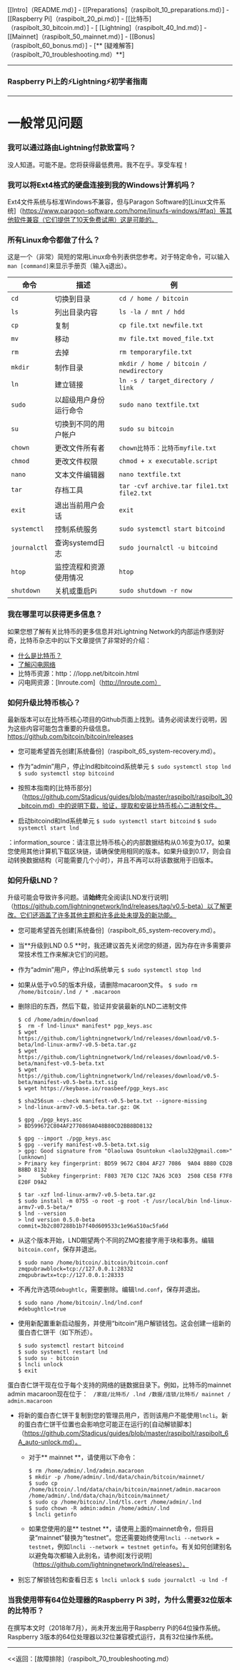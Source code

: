 [[Intro]（README.md）]  -  [[Preparations]（raspibolt_10_preparations.md）]  -  [[Raspberry Pi]（raspibolt_20_pi.md）]  -  [[比特币]（raspibolt_30_bitcoin.md）]  -  [ [Lightning]（raspibolt_40_lnd.md）]  -  [[Mainnet]（raspibolt_50_mainnet.md）]  -  [[Bonus]（raspibolt_60_bonus.md）]  -  [** [疑难解答]（raspibolt_70_troubleshooting.md）**]

-------
### Raspberry Pi上的️⚡Lightning️⚡初学者指南
--------

# 一般常见问题

### 我可以通过路由Lightning付款致富吗？
没人知道。可能不是。您将获得最低费用。我不在乎。享受车程！

### 我可以将Ext4格式的硬盘连接到我的Windows计算机吗？
Ext4文件系统与标准Windows不兼容，但与Paragon Software的[Linux文件系统]（https://www.paragon-software.com/home/linuxfs-windows/#faq）等其他软件兼容（它们提供了10天免费试用）这是可能的。

### 所有Linux命令都做了什么？
这是一个（非常）简短的常用Linux命令列表供您参考。对于特定命令，可以输入`man [command]`来显示手册页（输入`q`退出）。

| 命令 | 描述 | 例 |
| -- | -- | -- |
| `cd` | 切换到目录 | `cd / home / bitcoin` |
| `ls` | 列出目录内容 | `ls -la / mnt / hdd` |
| `cp` | 复制 | `cp file.txt newfile.txt` |
| `mv` | 移动 | `mv file.txt moved_file.txt`
| `rm` | 去掉 | `rm temporaryfile.txt`
| `mkdir` | 制作目录 | `mkdir / home / bitcoin / newdirectory`
| `ln` | 建立链接 | `ln -s / target_directory / link`
| `sudo` | 以超级用户身份运行命令 | `sudo nano textfile.txt`
| `su` | 切换到不同的用户帐户 | `sudo su bitcoin`
| `chown` | 更改文件所有者  | `chown比特币：比特币myfile.txt`
| `chmod` | 更改文件权限 | `chmod + x executable.script`
| `nano` | 文本文件编辑器 | `nano textfile.txt`
| `tar` | 存档工具 | `tar -cvf archive.tar file1.txt file2.txt`
| `exit` | 退出当前用户会话 | `exit`
| `systemctl` | 控制系统服务 | `sudo systemctl start bitcoind`
| `journalctl` | 查询systemd日志 | `sudo journalctl -u bitcoind`
| `htop` | 监控流程和资源使用情况 | `htop`
| `shutdown` | 关机或重启Pi | `sudo shutdown -r now`


### 我在哪里可以获得更多信息？
如果您想了解有关比特币的更多信息并对Lightning Network的内部运作感到好奇，比特币杂志中的以下文章提供了非常好的介绍：

* [什么是比特币？](https://bitcoinmagazine.com/guides/what-bitcoin)
* [了解闪电网络](https://bitcoinmagazine.com/articles/understanding-the-lightning-network-part-building-a-bidirectional-payment-channel-1464710791/)
* 比特币资源：http：//lopp.net/bitcoin.html
* 闪电网资源：[lnroute.com]（http://lnroute.com）


### 如何升级比特币核心？
最新版本可以在比特币核心项目的Github页面上找到。请务必阅读发行说明，因为这些内容可能包含重要的升级信息。
https://github.com/bitcoin/bitcoin/releases

* 您可能希望首先创建[系统备份]（raspibolt_65_system-recovery.md）。

* 作为“admin”用户，停止lnd和bitcoind系统单元
  `$ sudo systemctl stop lnd`
  `$ sudo systemctl stop bitcoind`

* 按照本指南的[比特币部分]（https://github.com/Stadicus/guides/blob/master/raspibolt/raspibolt_30_bitcoin.md）中的说明下载，验证，提取和安装比特币核心二进制文件。

* 启动bitcoind和lnd系统单元
  `$ sudo systemctl start bitcoind`
  `$ sudo systemctl start lnd`

：information_source：请注意比特币核心的内部数据结构从0.16变为0.17。如果您使用其他计算机下载区块链，请确保使用相同的版本。如果升级到0.17，则会自动转换数据结构（可能需要几个小时），并且不再可以将该数据用于旧版本。

### 如何升级LND？
升级可能会导致许多问题。请**始终**完全阅读[LND发行说明]（https://github.com/lightningnetwork/lnd/releases/tag/v0.5-beta）以了解更改。它们还涵盖了许多其他主题和许多此处未提及的新功能。

* 您可能希望首先创建[系统备份]（raspibolt_65_system-recovery.md）。

* 当**升级到LND 0.5 **时，我还建议首先关闭您的频道，因为存在许多需要非常技术性工作来解决它们的问题。

* 作为“admin”用户，停止lnd系统单元
  `$ sudo systemctl stop lnd`

* 如果从低于v0.5的版本升级，请删除macaroon文件。
  `$ sudo rm /home/bitcoin/.lnd / * .macaroon`

* 删除旧的东西，然后下载，验证并安装最新的LND二进制文件
  ```
  $ cd /home/admin/download
  $  rm -f lnd-linux* manifest* pgp_keys.asc
  $ wget https://github.com/lightningnetwork/lnd/releases/download/v0.5-beta/lnd-linux-armv7-v0.5-beta.tar.gz
  $ wget https://github.com/lightningnetwork/lnd/releases/download/v0.5-beta/manifest-v0.5-beta.txt
  $ wget https://github.com/lightningnetwork/lnd/releases/download/v0.5-beta/manifest-v0.5-beta.txt.sig
  $ wget https://keybase.io/roasbeef/pgp_keys.asc

  $ sha256sum --check manifest-v0.5-beta.txt --ignore-missing
  > lnd-linux-armv7-v0.5-beta.tar.gz: OK

  $ gpg ./pgp_keys.asc
  > BD599672C804AF2770869A048B80CD2BB8BD8132

  $ gpg --import ./pgp_keys.asc
  $ gpg --verify manifest-v0.5-beta.txt.sig
  > gpg: Good signature from "Olaoluwa Osuntokun <laolu32@gmail.com>" [unknown]
  > Primary key fingerprint: BD59 9672 C804 AF27 7086  9A04 8B80 CD2B B8BD 8132
  >      Subkey fingerprint: F803 7E70 C12C 7A26 3C03  2508 CE58 F7F8 E20F D9A2

  $ tar -xzf lnd-linux-armv7-v0.5-beta.tar.gz
  $ sudo install -m 0755 -o root -g root -t /usr/local/bin lnd-linux-armv7-v0.5-beta/*
  $ lnd --version
  > lnd version 0.5.0-beta commit=3b2c807288b1b7f40d609533c1e96a510ac5fa6d
  ```

* 从这个版本开始，LND期望两个不同的ZMQ套接字用于块和事务。编辑`bitcoin.conf`，保存并退出。
  ```
  $ sudo nano /home/bitcoin/.bitcoin/bitcoin.conf  
  zmqpubrawblock=tcp://127.0.0.1:28332
  zmqpubrawtx=tcp://127.0.0.1:28333
  ```
* 不再允许选项`debughtlc`，需要删除。编辑`lnd.conf`，保存并退出。
  ```
  $ sudo nano /home/bitcoin/.lnd/lnd.conf  
  #debughtlc=true
  ```
* 使用新配置重新启动服务，并使用“bitcoin”用户解锁钱包。这会创建一组新的蛋白杏仁饼干（如下所述）。
  ```
  $ sudo systemctl restart bitcoind
  $ sudo systemctl restart lnd
  $ sudo su - bitcoin
  $ lncli unlock
  $ exit
  ```

蛋白杏仁饼干现在位于每个支持的网络的链数据目录下。例如，比特币的mainnet admin macaroon现在位于：
  `/家庭/比特币/ .lnd /数据/连锁/比特币/ mainnet / admin.macaroon`

* 将新的蛋白杏仁饼干复制到您的管理员用户，否则该用户不能使用`lncli`。新的蛋白杏仁饼干位置也会影响您可能正在运行的[自动解锁脚本]（https://github.com/Stadicus/guides/blob/master/raspibolt/raspibolt_6A_auto-unlock.md）。
  * 对于** mainnet **，请使用以下命令：
    ```
    $ rm /home/admin/.lnd/admin.macaroon
    $ mkdir -p /home/admin/.lnd/data/chain/bitcoin/mainnet/
    $ sudo cp /home/bitcoin/.lnd/data/chain/bitcoin/mainnet/admin.macaroon /home/admin/.lnd/data/chain/bitcoin/mainnet/
    $ sudo cp /home/bitcoin/.lnd/tls.cert /home/admin/.lnd
    $ sudo chown -R admin:admin /home/admin/.lnd
    $ lncli getinfo
    ```

  * 如果您使用的是** testnet **，请使用上面的mainnet命令，但将目录“mainnet”替换为“testnet”。您还需要始终使用`lncli --network = testnet`，例如`lncli --network = testnet getinfo`。有关如何创建别名以避免每次都输入此别名，请参阅[发行说明]（https://github.com/lightningnetwork/lnd/releases）。

* 别忘了解锁钱包和查看日志
  `$ lncli unlock`
  `$ sudo journalctl -u lnd -f`

### 当我使用带有64位处理器的Raspberry Pi 3时，为什么需要32位版本的比特币？
在撰写本文时（2018年7月），尚未开发出用于Raspberry Pi的64位操作系统。 Raspberry 3版本的64位处理器以32位兼容模式运行，具有32位操作系统。



------

<<返回：[故障排除]（raspibolt_70_troubleshooting.md）